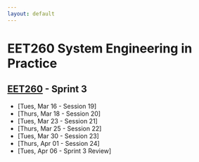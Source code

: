 ```yaml
---
layout: default
---
```


# EET260 System Engineering in Practice

## [EET260](../) - Sprint 3

- [Tues, Mar 16 - Session 19]
- [Thurs, Mar 18 - Session 20]
- [Tues, Mar 23 - Session 21]
- [Thurs, Mar 25 - Session 22]
- [Tues, Mar 30 - Session 23]
- [Thurs, Apr 01 - Session 24]
- [Tues, Apr 06 - Sprint 3 Review]


